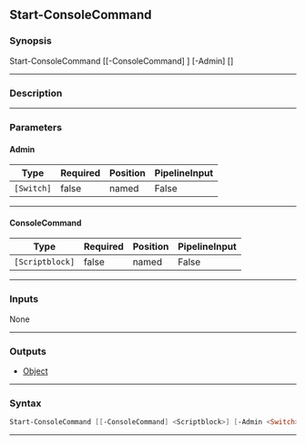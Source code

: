 Start-ConsoleCommand
--------------------
### Synopsis
Start-ConsoleCommand [[-ConsoleCommand] <scriptblock>] [-Admin] [<CommonParameters>]

---
### Description



---
### Parameters
#### **Admin**





|Type      |Required|Position|PipelineInput|
|----------|--------|--------|-------------|
|`[Switch]`|false   |named   |False        |



---
#### **ConsoleCommand**





|Type           |Required|Position|PipelineInput|
|---------------|--------|--------|-------------|
|`[Scriptblock]`|false   |named   |False        |



---
### Inputs
None

---
### Outputs
* [Object](https://learn.microsoft.com/en-us/dotnet/api/System.Object)




---
### Syntax
```PowerShell
Start-ConsoleCommand [[-ConsoleCommand] <Scriptblock>] [-Admin <Switch>] [<CommonParameters>]
```
---
